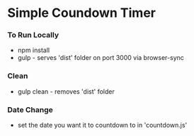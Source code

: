 # Simple Coundown Timer

### To Run Locally
* npm install
* gulp - serves 'dist' folder on port 3000 via browser-sync

### Clean
* gulp clean - removes 'dist' folder

### Date Change
* set the date you want it to countdown to in 'countdown.js'
